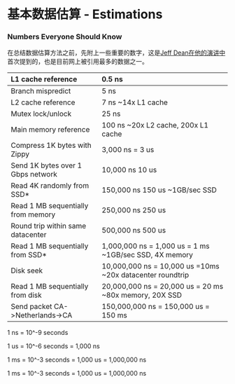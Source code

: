 # 基本数据估算 - Estimations

### **Numbers Everyone Should Know**

在总结数据估算方法之前，先附上一些重要的数字，这是[Jeff Dean在他的演讲中](http://www.cs.cornell.edu/projects/ladis2009/talks/dean-keynote-ladis2009.pdf)首次提到的，也是目前网上被引用最多的数据之一。

| L1 cache reference |  0.5 ns |
| :--- | :--- |
| Branch mispredict |  5 ns |
| L2 cache reference |  7 ns  ~14x L1 cache |
| Mutex lock/unlock |  25 ns |
| Main memory reference |  100 ns ~20x L2 cache, 200x L1 cache |
| Compress 1K bytes with Zippy |  3,000 ns   =   3 us |
| Send 1K bytes over 1 Gbps network |  10,000   ns       10 us |
| Read 4K randomly from SSD\* |  150,000   ns      150 us          ~1GB/sec SSD |
| Read 1 MB sequentially from memory |  250,000   ns      250 us |
|  Round trip within same datacenter |  500,000   ns      500 us |
|  Read 1 MB sequentially from SSD\* | 1,000,000 ns = 1,000 us = 1 ms  ~1GB/sec SSD, 4X memory |
|  Disk seek | 10,000,000 ns = 10,000 us =10ms ~20x datacenter roundtrip |
|  Read 1 MB sequentially from disk |  20,000,000 ns = 20,000 us = 20 ms ~80x memory, 20X SSD |
|  Send packet CA-&gt;Netherlands-&gt;CA |  150,000,000 ns = 150,000 us = 150 ms |

1 ns = 10^-9 seconds

1 us = 10^-6 seconds = 1,000 ns

1 ms = 10^-3 seconds = 1,000 us = 1,000,000 ns

1 ms = 10^-3 seconds = 1,000 us = 1,000,000 ns

